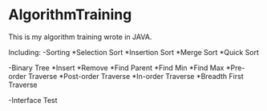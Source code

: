AlgorithmTraining
=================
This is my algorithm training wrote in JAVA.

Including:
-Sorting
  *Selection Sort
  *Insertion Sort
  *Merge Sort
  *Quick Sort
  
-Binary Tree
  *Insert
  *Remove
  *Find Parent
  *Find Min
  *Find Max
  *Pre-order Traverse
  *Post-order Traverse
  *In-order Traverse
  *Breadth First Traverse
  
-Interface Test
